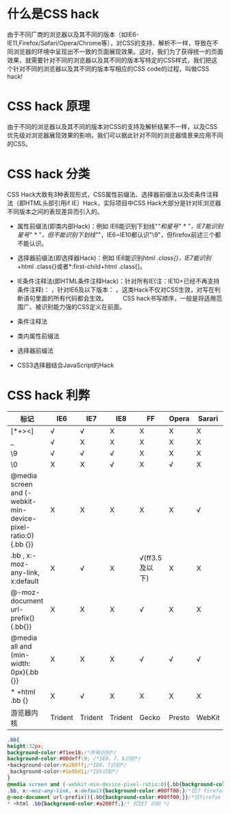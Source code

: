# 什么是CSS hack

由于不同厂商的浏览器以及其不同的版本（如IE6-IE11,Firefox/Safari/Opera/Chrome等），对CSS的支持、解析不一样，导致在不同浏览器的环境中呈现出不一致的页面展现效果。这时，我们为了获得统一的页面效果，就需要针对不同的浏览器以及其不同的版本写特定的CSS样式，我们把这个针对不同的浏览器以及其不同的版本写相应的CSS code的过程，叫做CSS hack!

# CSS hack 原理

由于不同的浏览器以及其不同的版本对CSS的支持及解析结果不一样，以及CSS优先级对浏览器展现效果的影响，我们可以据此针对不同的浏览器情景来应用不同的CSS。

# CSS hack 分类

CSS Hack大致有3种表现形式，CSS属性前缀法、选择器前缀法以及IE条件注释法（即HTML头部引用if IE）Hack，实际项目中CSS Hack大部分是针对IE浏览器不同版本之间的表现差异而引入的。

* 属性前缀法(即类内部Hack)：例如 IE6能识别下划线"_"和星号" * "，IE7能识别星号" * "，但不能识别下划线"_"，IE6~IE10都认识"\9"，但firefox前述三个都不能认识。
* 选择器前缀法(即选择器Hack)：例如 IE6能识别*html .class{}，IE7能识别*+html .class{}或者*:first-child+html .class{}。
* IE条件注释法(即HTML条件注释Hack)：针对所有IE(注：IE10+已经不再支持条件注释)： <!--[if IE]>IE浏览器显示的内容 <![endif]-->，针对IE6及以下版本： <!--[if lt IE 6]>只在IE6-显示的内容 <![endif]-->。这类Hack不仅对CSS生效，对写在判断语句里面的所有代码都会生效。
　　
CSS hack书写顺序，一般是将适用范围广、被识别能力强的CSS定义在前面。

* 条件注释法

* 类内属性前缀法

* 选择器前缀法

* CSS3选择器结合JavaScript的Hack

# CSS hack 利弊


|标记|IE6|IE7|IE8|FF|Opera|Sarari|
|-|-|-|-|-|-|-|
|[*+><]	|√|	√	|X|	X|	X|	X|
|_|	√|	X|	X|	X|	X|	X|
|\9|	√|	√|	√|	X|	X|	X|
|\0	|X	|X	|√	|X	|√	|X|
|@media screen and (-webkit-min-device-pixel-ratio:0){.bb {}}|	X|	X|	X|	X|	X|	√|
|.bb , x:-moz-any-link, x:default	|X	|√	|X	|√(ff3.5及以下)	|X	|X|
|@-moz-document url-prefix(){.bb{}}|	X|	X|	X|	√|	X|	X|
|@media all and (min-width: 0px){.bb {}}	|X	|X	|X	|√	|√	|√|
|* +html .bb {}|	X|	√|	X|	X|	X|	X|
|游览器内核|	Trident|	Trident	|Trident|	Gecko|	Presto|	WebKit|

```css
.bb{
height:32px;
background-color:#f1ee18;/*所有识别*/
background-color:#00deff\9; /*IE6、7、8识别*/
+background-color:#a200ff;/*IE6、7识别*/
_background-color:#1e0bd1;/*IE6识别*/
}
@media screen and (-webkit-min-device-pixel-ratio:0){.bb{background-color:#f1ee18}}{} /*safari(Chrome) 有效 */
.bb, x:-moz-any-link, x:default{background-color:#00ff00;}/*IE7 firefox3.5及以下 识别 */ 
@-moz-document url-prefix(){.bb{background-color:#00ff00;}}/*仅firefox 识别*/ 
* +html .bb{background-color:#a200ff;}/* 仅IE7 识别 */
```